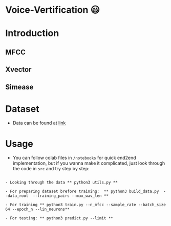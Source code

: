 Voice-Vertification :smiley:
=====

# Introduction


## MFCC


## Xvector


## Simease 

# Dataset

- Data can be found at [link](https://drive.google.com/file/d/1oT_cvFRDLha0E0Yh66zKRrisGgIbgjmZ/view?usp=sharing)

# Usage

- You can follow colab files in `/notebooks` for quick end2end implementation, but if you wanna make it complicated, just look through the code in 	`src` and try step by step:

```

- Looking through the data ** python3 utils.py **

- For preparing dataset brefore training:  ** python3 build_data.py  --data_root  --training_pairs --max_wav_len **

- For training ** python3 train.py --n_mfcc --sample_rate --batch_size 64 --epoch_n --lin_neurons**   

- For testing: ** python3 predict.py --limit **

```

